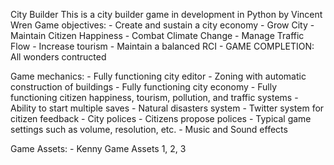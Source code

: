 City Builder
This is a city builder game in development in Python by Vincent Wren
Game objectives:
    - Create and sustain a city economy
    - Grow City
    - Maintain Citizen Happiness
    - Combat Climate Change
    - Manage Traffic Flow
    - Increase tourism
    - Maintain a balanced RCI
    - GAME COMPLETION: All wonders contructed

Game mechanics:
    - Fully functioning city editor
    - Zoning with automatic construction of buildings
    - Fully functioning city economy
    - Fully functioning citizen happiness, tourism, pollution, and traffic systems
    - Ability to start multiple saves
    - Natural disasters system
    - Twitter system for citizen feedback
    - City polices
    - Citizens propose polices
    - Typical game settings such as volume, resolution, etc. 
    - Music and Sound effects

Game Assets:
    - Kenny Game Assets 1, 2, 3
